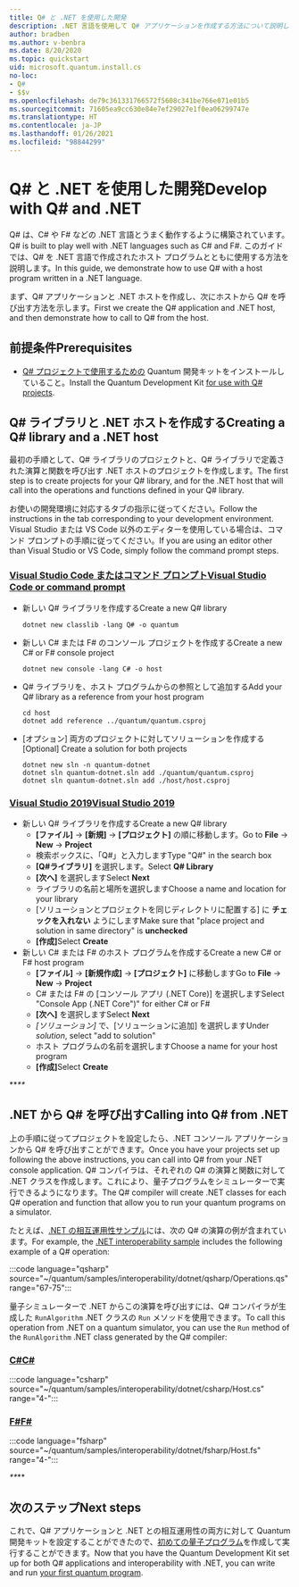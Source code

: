 ```yaml
---
title: Q# と .NET を使用した開発
description: .NET 言語を使用して Q# アプリケーションを作成する方法について説明します。
author: bradben
ms.author: v-benbra
ms.date: 8/20/2020
ms.topic: quickstart
uid: microsoft.quantum.install.cs
no-loc:
- Q#
- $$v
ms.openlocfilehash: de79c361331766572f5608c341be766e071e01b5
ms.sourcegitcommit: 71605ea9cc630e84e7ef29027e1f0ea06299747e
ms.translationtype: HT
ms.contentlocale: ja-JP
ms.lasthandoff: 01/26/2021
ms.locfileid: "98844299"
---
```

# <a name="develop-with-no-locq-and-net"></a><span data-ttu-id="026eb-103">Q# と .NET を使用した開発</span><span class="sxs-lookup"><span data-stu-id="026eb-103">Develop with Q# and .NET</span></span>

<span data-ttu-id="026eb-104">Q# は、C# や F# などの .NET 言語とうまく動作するように構築されています。</span><span class="sxs-lookup"><span data-stu-id="026eb-104">Q# is built to play well with .NET languages such as C# and F#.</span></span>
<span data-ttu-id="026eb-105">このガイドでは、Q# を .NET 言語で作成されたホスト プログラムとともに使用する方法を説明します。</span><span class="sxs-lookup"><span data-stu-id="026eb-105">In this guide, we demonstrate how to use Q# with a host program written in a .NET language.</span></span>

<span data-ttu-id="026eb-106">まず、Q# アプリケーションと .NET ホストを作成し、次にホストから Q# を呼び出す方法を示します。</span><span class="sxs-lookup"><span data-stu-id="026eb-106">First we create the Q# application and .NET host, and then demonstrate how to call to Q# from the host.</span></span>

## <a name="prerequisites"></a><span data-ttu-id="026eb-107">前提条件</span><span class="sxs-lookup"><span data-stu-id="026eb-107">Prerequisites</span></span>

- <span data-ttu-id="026eb-108">[Q# プロジェクトで使用するための](xref:microsoft.quantum.install.standalone) Quantum 開発キットをインストールしていること。</span><span class="sxs-lookup"><span data-stu-id="026eb-108">Install the Quantum Development Kit [for use with Q# projects](xref:microsoft.quantum.install.standalone).</span></span>

## <a name="creating-a-no-locq-library-and-a-net-host"></a><span data-ttu-id="026eb-109">Q# ライブラリと .NET ホストを作成する</span><span class="sxs-lookup"><span data-stu-id="026eb-109">Creating a Q# library and a .NET host</span></span>

<span data-ttu-id="026eb-110">最初の手順として、Q# ライブラリのプロジェクトと、Q# ライブラリで定義された演算と関数を呼び出す .NET ホストのプロジェクトを作成します。</span><span class="sxs-lookup"><span data-stu-id="026eb-110">The first step is to create projects for your Q# library, and for the .NET host that will call into the operations and functions defined in your Q# library.</span></span>

<span data-ttu-id="026eb-111">お使いの開発環境に対応するタブの指示に従ってください。</span><span class="sxs-lookup"><span data-stu-id="026eb-111">Follow the instructions in the tab corresponding to your development environment.</span></span>
<span data-ttu-id="026eb-112">Visual Studio または VS Code 以外のエディターを使用している場合は、コマンド プロンプトの手順に従ってください。</span><span class="sxs-lookup"><span data-stu-id="026eb-112">If you are using an editor other than Visual Studio or VS Code, simply follow the command prompt steps.</span></span>

### <a name="visual-studio-code-or-command-prompt"></a>[<span data-ttu-id="026eb-113">Visual Studio Code またはコマンド プロンプト</span><span class="sxs-lookup"><span data-stu-id="026eb-113">Visual Studio Code or command prompt</span></span>](#tab/tabid-cmdline)

- <span data-ttu-id="026eb-114">新しい Q# ライブラリを作成する</span><span class="sxs-lookup"><span data-stu-id="026eb-114">Create a new Q# library</span></span>

  ```dotnetcli
  dotnet new classlib -lang Q# -o quantum
  ```

- <span data-ttu-id="026eb-115">新しい C# または F# のコンソール プロジェクトを作成する</span><span class="sxs-lookup"><span data-stu-id="026eb-115">Create a new C# or F# console project</span></span>

  ```dotnetcli
  dotnet new console -lang C# -o host  
  ```

- <span data-ttu-id="026eb-116">Q# ライブラリを、ホスト プログラムからの参照として追加する</span><span class="sxs-lookup"><span data-stu-id="026eb-116">Add your Q# library as a reference from your host program</span></span>

  ```dotnetcli
  cd host
  dotnet add reference ../quantum/quantum.csproj
  ```

- <span data-ttu-id="026eb-117">[オプション] 両方のプロジェクトに対してソリューションを作成する</span><span class="sxs-lookup"><span data-stu-id="026eb-117">[Optional] Create a solution for both projects</span></span>

  ```dotnetcli
  dotnet new sln -n quantum-dotnet
  dotnet sln quantum-dotnet.sln add ./quantum/quantum.csproj
  dotnet sln quantum-dotnet.sln add ./host/host.csproj
  ```

### <a name="visual-studio-2019"></a>[<span data-ttu-id="026eb-118">Visual Studio 2019</span><span class="sxs-lookup"><span data-stu-id="026eb-118">Visual Studio 2019</span></span>](#tab/tabid-vs2019)

- <span data-ttu-id="026eb-119">新しい Q# ライブラリを作成する</span><span class="sxs-lookup"><span data-stu-id="026eb-119">Create a new Q# library</span></span>
  - <span data-ttu-id="026eb-120">**[ファイル]**  ->  **[新規]**  ->  **[プロジェクト]** の順に移動します。</span><span class="sxs-lookup"><span data-stu-id="026eb-120">Go to **File** -> **New** -> **Project**</span></span>
  - <span data-ttu-id="026eb-121">検索ボックスに、「Q#」と入力します</span><span class="sxs-lookup"><span data-stu-id="026eb-121">Type "Q#" in the search box</span></span>
  - <span data-ttu-id="026eb-122">**[Q#ライブラリ]** を選択します。</span><span class="sxs-lookup"><span data-stu-id="026eb-122">Select **Q# Library**</span></span>
  - <span data-ttu-id="026eb-123">**[次へ]** を選択します</span><span class="sxs-lookup"><span data-stu-id="026eb-123">Select **Next**</span></span>
  - <span data-ttu-id="026eb-124">ライブラリの名前と場所を選択します</span><span class="sxs-lookup"><span data-stu-id="026eb-124">Choose a name and location for your library</span></span>
  - <span data-ttu-id="026eb-125">[ソリューションとプロジェクトを同じディレクトリに配置する] に **チェックを入れない** ようにします</span><span class="sxs-lookup"><span data-stu-id="026eb-125">Make sure that "place project and solution in same directory" is **unchecked**</span></span>
  - <span data-ttu-id="026eb-126">**[作成]**</span><span class="sxs-lookup"><span data-stu-id="026eb-126">Select **Create**</span></span>
- <span data-ttu-id="026eb-127">新しい C# または F# のホスト プログラムを作成する</span><span class="sxs-lookup"><span data-stu-id="026eb-127">Create a new C# or F# host program</span></span>
  - <span data-ttu-id="026eb-128">**[ファイル]** → **[新規作成]** → **[プロジェクト]** に移動します</span><span class="sxs-lookup"><span data-stu-id="026eb-128">Go to **File** → **New** → **Project**</span></span>
  - <span data-ttu-id="026eb-129">C# または F# の [コンソール アプリ (.NET Core)] を選択します</span><span class="sxs-lookup"><span data-stu-id="026eb-129">Select "Console App (.NET Core")" for either C# or F#</span></span>
  - <span data-ttu-id="026eb-130">**[次へ]** を選択します</span><span class="sxs-lookup"><span data-stu-id="026eb-130">Select **Next**</span></span>
  - <span data-ttu-id="026eb-131">*[ソリューション]* で、[ソリューションに追加] を選択します</span><span class="sxs-lookup"><span data-stu-id="026eb-131">Under *solution*, select "add to solution"</span></span>
  - <span data-ttu-id="026eb-132">ホスト プログラムの名前を選択します</span><span class="sxs-lookup"><span data-stu-id="026eb-132">Choose a name for your host program</span></span>
  - <span data-ttu-id="026eb-133">**[作成]**</span><span class="sxs-lookup"><span data-stu-id="026eb-133">Select **Create**</span></span>

<span data-ttu-id="026eb-134">\*\*_</span><span class="sxs-lookup"><span data-stu-id="026eb-134">\*\*_</span></span>

## <a name="calling-into-no-locq-from-net"></a><span data-ttu-id="026eb-135">.NET から Q# を呼び出す</span><span class="sxs-lookup"><span data-stu-id="026eb-135">Calling into Q# from .NET</span></span>

<span data-ttu-id="026eb-136">上の手順に従ってプロジェクトを設定したら、.NET コンソール アプリケーションから Q# を呼び出すことができます。</span><span class="sxs-lookup"><span data-stu-id="026eb-136">Once you have your projects set up following the above instructions, you can call into Q# from your .NET console application.</span></span>
<span data-ttu-id="026eb-137">Q# コンパイラは、それぞれの Q# の演算と関数に対して .NET クラスを作成します。これにより、量子プログラムをシミュレーターで実行できるようになります。</span><span class="sxs-lookup"><span data-stu-id="026eb-137">The Q# compiler will create .NET classes for each Q# operation and function that allow you to run your quantum programs on a simulator.</span></span>

<span data-ttu-id="026eb-138">たとえば、[.NET の相互運用性サンプル](https://github.com/microsoft/Quantum/tree/main/samples/interoperability/dotnet)には、次の Q# の演算の例が含まれています。</span><span class="sxs-lookup"><span data-stu-id="026eb-138">For example, the [.NET interoperability sample](https://github.com/microsoft/Quantum/tree/main/samples/interoperability/dotnet) includes the following example of a Q# operation:</span></span>

:::code language="qsharp" source="~/quantum/samples/interoperability/dotnet/qsharp/Operations.qs" range="67-75":::

<span data-ttu-id="026eb-139">量子シミュレーターで .NET からこの演算を呼び出すには、Q# コンパイラが生成した `RunAlgorithm` .NET クラスの `Run` メソッドを使用できます。</span><span class="sxs-lookup"><span data-stu-id="026eb-139">To call this operation from .NET on a quantum simulator, you can use the `Run` method of the `RunAlgorithm` .NET class generated by the Q# compiler:</span></span>

### <a name="c"></a>[<span data-ttu-id="026eb-140">C#</span><span class="sxs-lookup"><span data-stu-id="026eb-140">C#</span></span>](#tab/tabid-csharp)

:::code language="csharp" source="~/quantum/samples/interoperability/dotnet/csharp/Host.cs" range="4-":::

### <a name="f"></a>[<span data-ttu-id="026eb-141">F#</span><span class="sxs-lookup"><span data-stu-id="026eb-141">F#</span></span>](#tab/tabid-fsharp)

:::code language="fsharp" source="~/quantum/samples/interoperability/dotnet/fsharp/Host.fs" range="4-":::

<span data-ttu-id="026eb-142">_\*\*</span><span class="sxs-lookup"><span data-stu-id="026eb-142">_\*\*</span></span>
    
## <a name="next-steps"></a><span data-ttu-id="026eb-143">次のステップ</span><span class="sxs-lookup"><span data-stu-id="026eb-143">Next steps</span></span>

<span data-ttu-id="026eb-144">これで、Q# アプリケーションと .NET との相互運用性の両方に対して Quantum 開発キットを設定することができたので、[初めての量子プログラム](xref:microsoft.quantum.quickstarts.qrng)を作成して実行することができます。</span><span class="sxs-lookup"><span data-stu-id="026eb-144">Now that you have the Quantum Development Kit set up for both Q# applications and interoperability with .NET, you can write and run [your first quantum program](xref:microsoft.quantum.quickstarts.qrng).</span></span>
